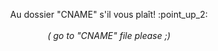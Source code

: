 <p align="center">
  Au dossier "CNAME" s'il vous plaît!   :point_up_2:
  </br>
  </br>
  <i> ( go to "CNAME" file please ;) </i>
</p>
